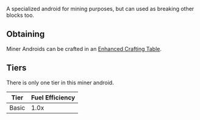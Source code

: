 A specialized android for mining purposes, but can used as breaking other blocks too.

## Obtaining
Miner Androids can be crafted in an [Enhanced Crafting Table](https://github.com/Slimefun/Slimefun4/wiki/Enhanced-Crafting-Table).

## Tiers
There is only one tier in this miner android.

| Tier | Fuel Efficiency |
| ---- | --------------- |
| Basic | 1.0x |
